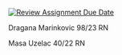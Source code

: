 [![Review Assignment Due Date](https://classroom.github.com/assets/deadline-readme-button-24ddc0f5d75046c5622901739e7c5dd533143b0c8e959d652212380cedb1ea36.svg)](https://classroom.github.com/a/-0SayETg)  

Dragana Marinkovic 98/23 RN  

Masa Uzelac 40/22 RN
